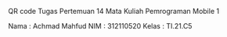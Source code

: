 QR code Tugas Pertemuan 14 Mata Kuliah Pemrograman Mobile 1

Nama    : Achmad Mahfud
NIM     : 312110520
Kelas   : TI.21.C5
